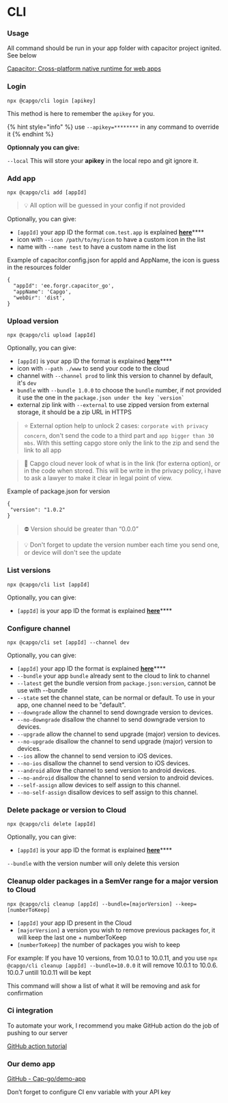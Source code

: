 # CLI

### Usage

All command should be run in your app folder with capacitor project ignited. See below

[Capacitor: Cross-platform native runtime for web apps](https://capacitorjs.com/docs/getting-started)

### **Login**

`npx @capgo/cli login [apikey]`&#x20;

This method is here to remember the `apikey` for you.&#x20;

{% hint style="info" %}
use `--apikey=********` in any command to override it
{% endhint %}

**Optionnaly you can give:**

`--local` This will store your **apikey** in the local repo and git ignore it.&#x20;

### **Add app**

`npx @capgo/cli add [appId]`&#x20;

> 💡 All option will be guessed in your config if not provided

Optionally, you can give:

* `[appId]` your app ID the format `com.test.app` is explained [**here**](https://capacitorjs.com/docs/cli/commands/init)****
* icon with `--icon /path/to/my/icon` to have a custom icon in the list
* name with `--name test` to have a custom name in the list

Example of capacitor.config.json for appId and AppName, the icon is guess in the resources folder

```
{
  "appId": 'ee.forgr.capacitor_go',
  "appName": 'Capgo',
  "webDir": 'dist',
}
```

### Upload **version**

`npx @capgo/cli upload [appId]`&#x20;

Optionally, you can give:

* `[appId]` is your app ID the format is explained [**here**](https://capacitorjs.com/docs/cli/commands/init)****
* icon with `--path ./www` to send your code to the cloud
* channel with `--channel prod` to link this version to channel by default, it's `dev`
* `bundle` with `--bundle 1.0.0` to choose the `bundle` number, if not provided it use the one in the `` package.json under the key `version` ``
* external zip link with `--external` to use zipped version from external storage, it should be a zip URL in HTTPS

> ⭐️ External option help to unlock 2 cases: `corporate with privacy concern`, don't send the code to a third part and `app bigger than 30 mbs`. With this setting capgo store only the link to the zip and send the link to all app

> 👀 Capgo cloud never look of what is in the link (for externa option), or in the code when stored. This will be write in the privacy policy, i have to ask a lawyer to make it clear in legal point of view.

Example of package.json for version

```
{
 "version": "1.0.2"
}
```

> ⛔ Version should be greater than “0.0.0”

> 💡 Don't forget to update the version number each time you send one, or device will don't see the update

### **List versions**

`npx @capgo/cli list [appId]`&#x20;

Optionally, you can give:

* `[appId]` is your app ID the format is explained [**here**](https://capacitorjs.com/docs/cli/commands/init)****

### **Configure channel**

`npx @capgo/cli set [appId] --channel dev`&#x20;

Optionally, you can give:

* `[appId]` your app ID the format is explained [**here**](https://capacitorjs.com/docs/cli/commands/init)****
* `--bundle` your app `bundle` already sent to the cloud to link to channel
* `--latest` get the bundle version from `package.json:version`, cannot be use with --bundle
* `--state` set the channel state, can be normal or default. To use in your app, one channel need to be "default".
* `--downgrade` allow the channel to send downgrade version to devices.
* `--no-downgrade` disallow the channel to send downgrade version to devices.
* `--upgrade` allow the channel to send upgrade (major) version to devices.
* `--no-upgrade` disallow the channel to send upgrade (major) version to devices.
* `--ios` allow the channel to send version to iOS devices.
* `--no-ios` disallow the channel to send version to iOS devices.
* `--android` allow the channel to send version to android devices.
* `--no-android` disallow the channel to send version to android devices.
* `--self-assign` allow devices to self assign to this channel.
* `--no-self-assign` disallow devices to self assign to this channel.

### **Delete package or version to Cloud**

`npx @capgo/cli delete [appId]`

Optionally, you can give:&#x20;

* `[appId]` is your app ID the format is explained [**here**](https://capacitorjs.com/docs/cli/commands/init)****

`--bundle` with the version number will only delete this version



### Cleanup older packages in a SemVer range for a major version to Cloud

`npx @capgo/cli cleanup [appId] --bundle=[majorVersion] --keep=[numberToKeep]`

* `[appId]` your app ID present in the Cloud&#x20;
* `[majorVersion]` a version you wish to remove previous packages for, it will keep the last one + numberToKeep&#x20;
* `[numberToKeep]` the number of packages you wish to keep

For example: If you have 10 versions, from 10.0.1 to 10.0.11, and you use `npx @capgo/cli cleanup [appId] --bundle=10.0.0` it will remove 10.0.1 to 10.0.6. 10.0.7 untill 10.0.11 will be kept

This command will show a list of what it will be removing and ask for confirmation

### Ci integration

To automate your work, I recommend you make GitHub action do the job of pushing to our server

[GitHub action tutorial](https://capgo.app/blog/automatic-build-and-release-with-github-actions)

### Our demo app

[GitHub - Cap-go/demo-app](https://github.com/Cap-go/demo-app)

Don’t forget to configure CI env variable with your API key
